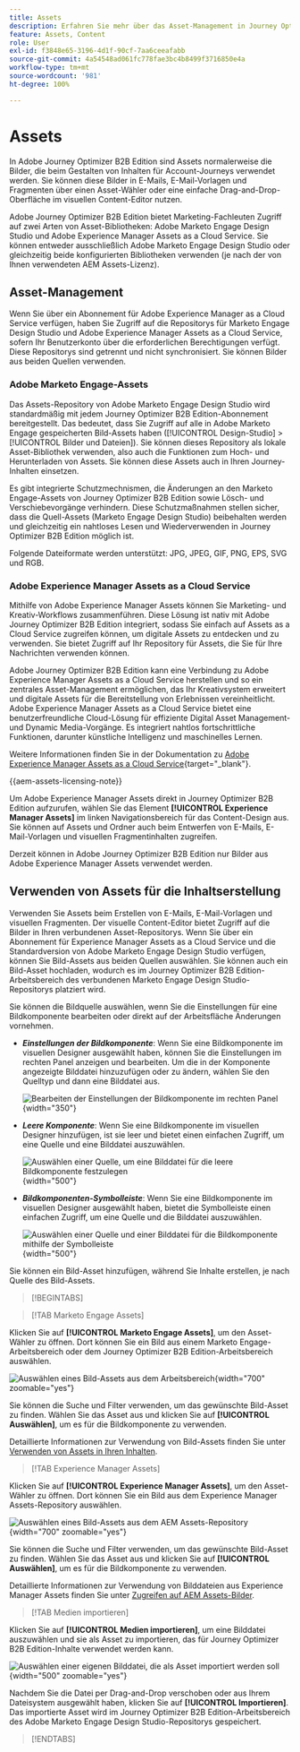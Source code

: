 ```yaml
---
title: Assets
description: Erfahren Sie mehr über das Asset-Management in Journey Optimizer B2B Edition.
feature: Assets, Content
role: User
exl-id: f3848e65-3196-4d1f-90cf-7aa6ceeafabb
source-git-commit: 4a54548ad061fc778fae3bc4b8499f3716850e4a
workflow-type: tm+mt
source-wordcount: '981'
ht-degree: 100%

---
```


# Assets

In Adobe Journey Optimizer B2B Edition sind Assets normalerweise die Bilder, die beim Gestalten von Inhalten für Account-Journeys verwendet werden. Sie können diese Bilder in E-Mails, E-Mail-Vorlagen und Fragmenten über einen Asset-Wähler oder eine einfache Drag-and-Drop-Oberfläche im visuellen Content-Editor nutzen.

Adobe Journey Optimizer B2B Edition bietet Marketing-Fachleuten Zugriff auf zwei Arten von Asset-Bibliotheken: Adobe Marketo Engage Design Studio und Adobe Experience Manager Assets as a Cloud Service. Sie können entweder ausschließlich Adobe Marketo Engage Design Studio oder gleichzeitig beide konfigurierten Bibliotheken verwenden (je nach der von Ihnen verwendeten AEM Assets-Lizenz).

## Asset-Management

Wenn Sie über ein Abonnement für Adobe Experience Manager as a Cloud Service verfügen, haben Sie Zugriff auf die Repositorys für Marketo Engage Design Studio und Adobe Experience Manager Assets as a Cloud Service, sofern Ihr Benutzerkonto über die erforderlichen Berechtigungen verfügt. Diese Repositorys sind getrennt und nicht synchronisiert. Sie können Bilder aus beiden Quellen verwenden.

### Adobe Marketo Engage-Assets

Das Assets-Repository von Adobe Marketo Engage Design Studio wird standardmäßig mit jedem Journey Optimizer B2B Edition-Abonnement bereitgestellt. Das bedeutet, dass Sie Zugriff auf alle in Adobe Marketo Engage gespeicherten Bild-Assets haben ([!UICONTROL Design-Studio] > [!UICONTROL Bilder und Dateien]). Sie können dieses Repository als lokale Asset-Bibliothek verwenden, also auch die Funktionen zum Hoch- und Herunterladen von Assets. Sie können diese Assets auch in Ihren Journey-Inhalten einsetzen.

Es gibt integrierte Schutzmechnismen, die Änderungen an den Marketo Engage-Assets von Journey Optimizer B2B Edition sowie Lösch- und Verschiebevorgänge verhindern. Diese Schutzmaßnahmen stellen sicher, dass die Quell-Assets (Marketo Engage Design Studio) beibehalten werden und gleichzeitig ein nahtloses Lesen und Wiederverwenden in Journey Optimizer B2B Edition möglich ist.

Folgende Dateiformate werden unterstützt: JPG, JPEG, GIF, PNG, EPS, SVG und RGB.

### Adobe Experience Manager Assets as a Cloud Service

Mithilfe von Adobe Experience Manager Assets können Sie Marketing- und Kreativ-Workflows zusammenführen. Diese Lösung ist nativ mit Adobe Journey Optimizer B2B Edition integriert, sodass Sie einfach auf Assets as a Cloud Service zugreifen können, um digitale Assets zu entdecken und zu verwenden. Sie bietet Zugriff auf Ihr Repository für Assets, die Sie für Ihre Nachrichten verwenden können.

Adobe Journey Optimizer B2B Edition kann eine Verbindung zu Adobe Experience Manager Assets as a Cloud Service herstellen und so ein zentrales Asset-Management ermöglichen, das Ihr Kreativsystem erweitert und digitale Assets für die Bereitstellung von Erlebnissen vereinheitlicht. Adobe Experience Manager Assets as a Cloud Service bietet eine benutzerfreundliche Cloud-Lösung für effiziente Digital Asset Management- und Dynamic Media-Vorgänge. Es integriert nahtlos fortschrittliche Funktionen, darunter künstliche Intelligenz und maschinelles Lernen.

Weitere Informationen finden Sie in der Dokumentation zu [Adobe Experience Manager Assets as a Cloud Service](https://experienceleague.adobe.com/de/docs/experience-manager-cloud-service/content/assets/overview){target="_blank"}.

{{aem-assets-licensing-note}}

Um Adobe Experience Manager Assets direkt in Journey Optimizer B2B Edition aufzurufen, wählen Sie das Element **[!UICONTROL Experience Manager Assets]** im linken Navigationsbereich für das Content-Design aus. Sie können auf Assets und Ordner auch beim Entwerfen von E-Mails, E-Mail-Vorlagen und visuellen Fragmentinhalten zugreifen.

Derzeit können in Adobe Journey Optimizer B2B Edition nur Bilder aus Adobe Experience Manager Assets verwendet werden.

## Verwenden von Assets für die Inhaltserstellung

Verwenden Sie Assets beim Erstellen von E-Mails, E-Mail-Vorlagen und visuellen Fragmenten. Der visuelle Content-Editor bietet Zugriff auf die Bilder in Ihren verbundenen Asset-Repositorys. Wenn Sie über ein Abonnement für Experience Manager Assets as a Cloud Service und die Standardversion von Adobe Marketo Engage Design Studio verfügen, können Sie Bild-Assets aus beiden Quellen auswählen. Sie können auch ein Bild-Asset hochladen, wodurch es im Journey Optimizer B2B Edition-Arbeitsbereich des verbundenen Marketo Engage Design Studio-Repositorys platziert wird.

Sie können die Bildquelle auswählen, wenn Sie die Einstellungen für eine Bildkomponente bearbeiten oder direkt auf der Arbeitsfläche Änderungen vornehmen.

* **_Einstellungen der Bildkomponente_**: Wenn Sie eine Bildkomponente im visuellen Designer ausgewählt haben, können Sie die Einstellungen im rechten Panel anzeigen und bearbeiten. Um die in der Komponente angezeigte Bilddatei hinzuzufügen oder zu ändern, wählen Sie den Quelltyp und dann eine Bilddatei aus.

  ![Bearbeiten der Einstellungen der Bildkomponente im rechten Panel](./assets/content-assets-image-settings.png){width="350"}

* **_Leere Komponente_**: Wenn Sie eine Bildkomponente im visuellen Designer hinzufügen, ist sie leer und bietet einen einfachen Zugriff, um eine Quelle und eine Bilddatei auszuwählen.

  ![Auswählen einer Quelle, um eine Bilddatei für die leere Bildkomponente festzulegen](./assets/content-assets-image-component-empty.png){width="500"}

* **_Bildkomponenten-Symbolleiste_**: Wenn Sie eine Bildkomponente im visuellen Designer ausgewählt haben, bietet die Symbolleiste einen einfachen Zugriff, um eine Quelle und die Bilddatei auszuwählen.

  ![Auswählen einer Quelle und einer Bilddatei für die Bildkomponente mithilfe der Symbolleiste](./assets/content-assets-image-toolbar-settings.png){width="500"}

Sie können ein Bild-Asset hinzufügen, während Sie Inhalte erstellen, je nach Quelle des Bild-Assets.

>[!BEGINTABS]

>[!TAB Marketo Engage Assets]

Klicken Sie auf **[!UICONTROL Marketo Engage Assets]**, um den Asset-Wähler zu öffnen. Dort können Sie ein Bild aus einem Marketo Engage-Arbeitsbereich oder dem Journey Optimizer B2B Edition-Arbeitsbereich auswählen.

![Auswählen eines Bild-Assets aus dem Arbeitsbereich](./assets/content-assets-image-me-selected.png){width="700" zoomable="yes"}

Sie können die Suche und Filter verwenden, um das gewünschte Bild-Asset zu finden. Wählen Sie das Asset aus und klicken Sie auf **[!UICONTROL Auswählen]**, um es für die Bildkomponente zu verwenden.

Detaillierte Informationen zur Verwendung von Bild-Assets finden Sie unter [Verwenden von Assets in Ihren Inhalten](./marketo-engage-design-studio.md#use-assets-in-your-content).

>[!TAB Experience Manager Assets]

Klicken Sie auf **[!UICONTROL Experience Manager Assets]**, um den Asset-Wähler zu öffnen. Dort können Sie ein Bild aus dem Experience Manager Assets-Repository auswählen.

![Auswählen eines Bild-Assets aus dem AEM Assets-Repository ](./assets/content-assets-image-aem-selected.png){width="700" zoomable="yes"}

Sie können die Suche und Filter verwenden, um das gewünschte Bild-Asset zu finden. Wählen Sie das Asset aus und klicken Sie auf **[!UICONTROL Auswählen]**, um es für die Bildkomponente zu verwenden.

Detaillierte Informationen zur Verwendung von Bilddateien aus Experience Manager Assets finden Sie unter [Zugreifen auf AEM Assets-Bilder](./aem-assets.md#access-aem-assets-images).

>[!TAB Medien importieren]

Klicken Sie auf **[!UICONTROL Medien importieren]**, um eine Bilddatei auszuwählen und sie als Asset zu importieren, das für Journey Optimizer B2B Edition-Inhalte verwendet werden kann.

![Auswählen einer eigenen Bilddatei, die als Asset importiert werden soll](./assets/content-assets-image-import-file-selected.png){width="500" zoomable="yes"}

Nachdem Sie die Datei per Drag-and-Drop verschoben oder aus Ihrem Dateisystem ausgewählt haben, klicken Sie auf **[!UICONTROL Importieren]**. Das importierte Asset wird im Journey Optimizer B2B Edition-Arbeitsbereich des Adobe Marketo Engage Design Studio-Repositorys gespeichert.

>[!ENDTABS]
